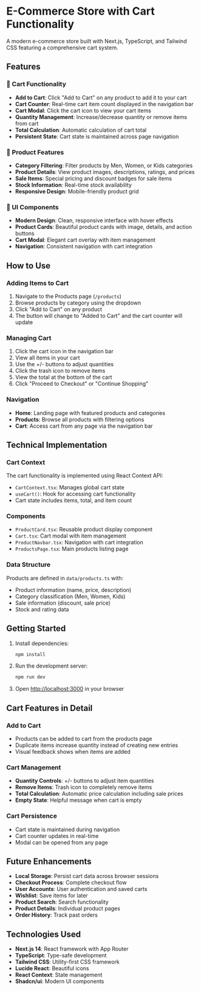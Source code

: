 # E-Commerce Store with Cart Functionality

A modern e-commerce store built with Next.js, TypeScript, and Tailwind CSS featuring a comprehensive cart system.

## Features

### 🛒 Cart Functionality

- **Add to Cart**: Click "Add to Cart" on any product to add it to your cart
- **Cart Counter**: Real-time cart item count displayed in the navigation bar
- **Cart Modal**: Click the cart icon to view your cart items
- **Quantity Management**: Increase/decrease quantity or remove items from cart
- **Total Calculation**: Automatic calculation of cart total
- **Persistent State**: Cart state is maintained across page navigation

### 🎯 Product Features

- **Category Filtering**: Filter products by Men, Women, or Kids categories
- **Product Details**: View product images, descriptions, ratings, and prices
- **Sale Items**: Special pricing and discount badges for sale items
- **Stock Information**: Real-time stock availability
- **Responsive Design**: Mobile-friendly product grid

### 🎨 UI Components

- **Modern Design**: Clean, responsive interface with hover effects
- **Product Cards**: Beautiful product cards with image, details, and action buttons
- **Cart Modal**: Elegant cart overlay with item management
- **Navigation**: Consistent navigation with cart integration

## How to Use

### Adding Items to Cart

1. Navigate to the Products page (`/products`)
2. Browse products by category using the dropdown
3. Click "Add to Cart" on any product
4. The button will change to "Added to Cart" and the cart counter will update

### Managing Cart

1. Click the cart icon in the navigation bar
2. View all items in your cart
3. Use the +/- buttons to adjust quantities
4. Click the trash icon to remove items
5. View the total at the bottom of the cart
6. Click "Proceed to Checkout" or "Continue Shopping"

### Navigation

- **Home**: Landing page with featured products and categories
- **Products**: Browse all products with filtering options
- **Cart**: Access cart from any page via the navigation bar

## Technical Implementation

### Cart Context

The cart functionality is implemented using React Context API:

- `CartContext.tsx`: Manages global cart state
- `useCart()`: Hook for accessing cart functionality
- Cart state includes items, total, and item count

### Components

- `ProductCard.tsx`: Reusable product display component
- `Cart.tsx`: Cart modal with item management
- `ProductNavbar.tsx`: Navigation with cart integration
- `ProductsPage.tsx`: Main products listing page

### Data Structure

Products are defined in `data/products.ts` with:

- Product information (name, price, description)
- Category classification (Men, Women, Kids)
- Sale information (discount, sale price)
- Stock and rating data

## Getting Started

1. Install dependencies:

   ```bash
   npm install
   ```

2. Run the development server:

   ```bash
   npm run dev
   ```

3. Open [http://localhost:3000](http://localhost:3000) in your browser

## Cart Features in Detail

### Add to Cart

- Products can be added to cart from the products page
- Duplicate items increase quantity instead of creating new entries
- Visual feedback shows when items are added

### Cart Management

- **Quantity Controls**: +/- buttons to adjust item quantities
- **Remove Items**: Trash icon to completely remove items
- **Total Calculation**: Automatic price calculation including sale prices
- **Empty State**: Helpful message when cart is empty

### Cart Persistence

- Cart state is maintained during navigation
- Cart counter updates in real-time
- Modal can be opened from any page

## Future Enhancements

- **Local Storage**: Persist cart data across browser sessions
- **Checkout Process**: Complete checkout flow
- **User Accounts**: User authentication and saved carts
- **Wishlist**: Save items for later
- **Product Search**: Search functionality
- **Product Details**: Individual product pages
- **Order History**: Track past orders

## Technologies Used

- **Next.js 14**: React framework with App Router
- **TypeScript**: Type-safe development
- **Tailwind CSS**: Utility-first CSS framework
- **Lucide React**: Beautiful icons
- **React Context**: State management
- **Shadcn/ui**: Modern UI components

